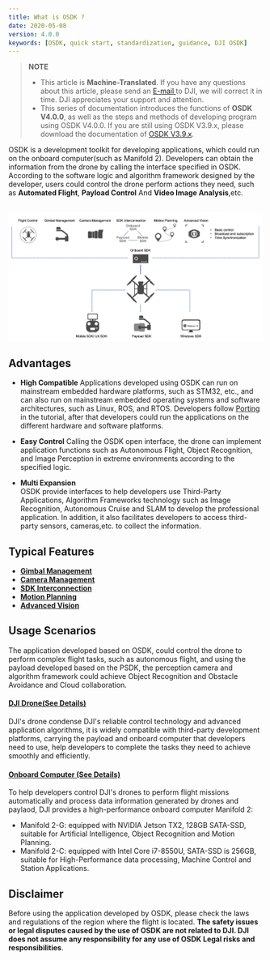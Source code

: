 ```yaml
---
title: What is OSDK ?
date: 2020-05-08
version: 4.0.0
keywords: [OSDK, quick start, standardization, guidance, DJI OSDK]
---
```

> **NOTE** 
> * This article is **Machine-Translated**. If you have any questions about this article, please send an <a href="mailto:dev@dji.com">E-mail </a>to DJI, we will correct it in time. DJI appreciates your support and attention.
> * This series of documentation introduces the functions of **OSDK V4.0.0**, as well as the steps and methods of developing program using OSDK V4.0.0. If you are still using OSDK V3.9.x, please download the documentation of [OSDK V3.9.x](https://terra-1-g.djicdn.com/71a7d383e71a4fb8887a310eb746b47f/osdk/OSDK-3.9.0.zip).

OSDK is a development toolkit for developing applications, which could run on the onboard computer(such as Manifold 2). Developers can obtain the information from the drone by calling the interface specified in OSDK. According to the software logic and algorithm framework designed by the developer, users could control the drone perform actions they need, such as **Automated Flight**, **Payload Control** And **Video Image Analysis**,etc.
        
<div style="text-align: center"> <p> <span>
      <img src="../images/OSDK-Features-en.png" width="650" style="vertical-align: middle" alt/> </span> </p>
</div>

## Advantages
* **High Compatible**
Applications developed using OSDK can run on mainstream embedded hardware platforms, such as STM32, etc., and can also run on mainstream embedded operating systems and software architectures, such as Linux, ROS, and RTOS. Developers follow [Porting](../quickstart/porting.html) in the tutorial, after that developers could run the applications on the different hardware and software platforms.

* **Easy Control**
Calling the OSDK open interface, the drone can implement application functions such as Autonomous Flight, Object Recognition, and Image Perception in extreme environments according to the specified logic.

* **Multi Expansion**   
OSDK provide interfaces to help developers use Third-Party Applications, Algorithm Frameworks technology such as Image Recognition, Autonomous Cruise and SLAM to develop the professional application. In addition, it also facilitates developers to access third-party sensors, cameras,etc. to collect the information.

## Typical Features

* <a href="../tutorial/gimbal-manager.html"> <b> Gimbal Management </b> </a>
* <a href="../tutorial/camera-manager.html"> <b> Camera Management </b> </a>
* <a href="../tutorial/SDK-mop.html"> <b> SDK Interconnection </b> </a>
* <a href="../tutorial/motion-planning.html"> <b> Motion Planning </b> </a>
* <a href="../tutorial/advanced-sensing.html"> <b> Advanced Vision </b> </a>

## Usage Scenarios   
The application developed based on OSDK, could control the drone to perform complex flight tasks, such as autonomous flight, and using the payload developed based on the PSDK, the perception camera and algorithm framework could achieve Object Recognition and Obstacle Avoidance and Cloud collaboration.

#### [DJI Drone(See Details)](https://www.dji.com/cn/products/compare-m200-series?site=brandsite&from=nav)
DJI's drone condense DJI's reliable control technology and advanced application algorithms, it is widely compatible with third-party development platforms, carrying the payload and onboard computer that developers need to use, help developers to complete the tasks they need to achieve smoothly and efficiently.

#### [Onboard Computer (See Details)](https://www.dji.com/cn/manifold-2)
To help developers control DJI's drones to perform flight missions automatically and process data information generated by drones and paylaod, DJI provides a high-performance onboard computer Manifold 2:
* Manifold 2-G: equipped with NVIDIA Jetson TX2, 128GB SATA-SSD, suitable for Artificial Intelligence, Object Recognition and Motion Planning.
* Manifold 2-C: equipped with Intel Core i7-8550U, SATA-SSD is 256GB, suitable for High-Performance data processing, Machine Control and Station Applications.

## Disclaimer
Before using the application developed by OSDK, please check the laws and regulations of the region where the flight is located. **The safety issues or legal disputes caused by the use of OSDK are not related to DJI. DJI does not assume any responsibility for any use of OSDK Legal risks and responsibilities**.


